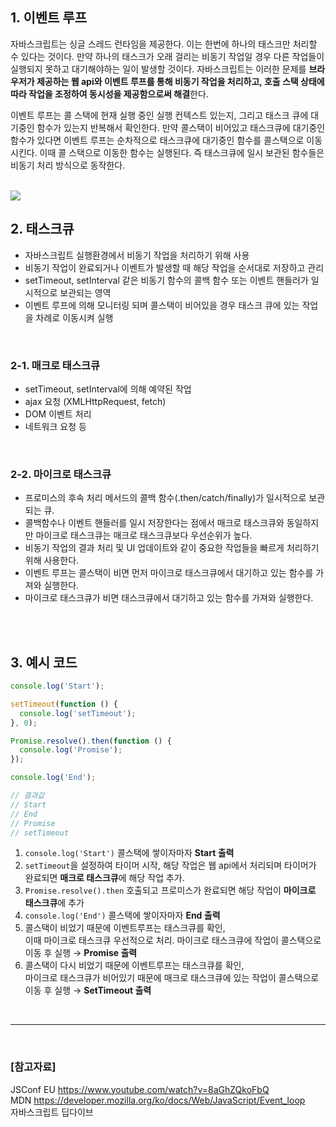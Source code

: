 ## 1. 이벤트 루프
자바스크립트는 싱글 스레드 런타임을 제공한다. 이는 한번에 하나의 태스크만 처리할 수 있다는 것이다. 
만약 하나의 태스크가 오래 걸리는 비동기 작업일 경우 다른 작업들이 실행되지 못하고 대기해야하는 일이 발생할 것이다. 
자바스크립트는 이러한 문제를 **브라우저가 제공하는 웹 api와 이벤트 루프를 통해 비동기 작업을 처리하고, 호출 스택 상태에 따라 작업을 조정하여 동시성을 제공함으로써 해결**한다. <br/>

이벤트 루프는 콜 스택에 현재 실행 중인 실행 컨텍스트 있는지, 그리고 태스크 큐에 대기중인 함수가 있는지 반복해서 확인한다. 
만약 콜스택이 비어있고 태스크큐에 대기중인 함수가 있다면 이벤트 루프는 순차적으로 태스크큐에 대기중인 함수를 콜스택으로 이동시킨다. 
이때 콜 스택으로 이동한 함수는 실행된다. 즉 태스크큐에 일시 보관된 함수들은 비동기 처리 방식으로 동작한다.

<br/>

<image src="https://velog.velcdn.com/images/miniso/post/629ff7c2-33cf-4bb1-a146-f8354230190a/image.gif">

<br/>

## 2. 태스크큐 
- 자바스크립트 실행환경에서 비동기 작업을 처리하기 위해 사용
- 비동기 작업이 완료되거나 이벤트가 발생할 때 해당 작업을 순서대로 저장하고 관리
- setTimeout, setInterval 같은 비동기 함수의 콜백 함수 또는 이벤트 핸들러가 일시적으로 보관되는 영역
- 이벤트 루프에 의해 모니터링 되며 콜스택이 비어있을 경우 태스크 큐에 있는 작업을 차례로 이동시켜 실행

<br/>

### 2-1. 매크로 태스크큐
- setTimeout, setInterval에 의해 예약된 작업
- ajax 요청 (XMLHttpRequest, fetch)
- DOM 이벤트 처리
- 네트워크 요청 등

<br/>

### 2-2. 마이크로 태스크큐
- 프로미스의 후속 처리 메서드의 콜백 함수(.then/catch/finally)가 일시적으로 보관되는 큐.
- 콜백함수나 이벤트 핸들러를 일시 저장한다는 점에서 매크로 태스크큐와 동일하지만 마이크로 태스크큐는 매크로 태스크큐보다 우선순위가 높다.
- 비동기 작업의 결과 처리 및 UI 업데이트와 같이 중요한 작업들을 빠르게 처리하기 위해 사용한다.
- 이벤트 루프는 콜스택이 비면 먼저 마이크로 태스크큐에서 대기하고 있는 함수를 가져와 실행한다. 
- 마이크로 태스크큐가 비면 태스크큐에서 대기하고 있는 함수를 가져와 실행한다. 

<br/>
<br/>

## 3. 예시 코드 
```js
console.log('Start');

setTimeout(function () {
  console.log('setTimeout');
}, 0);

Promise.resolve().then(function () {
  console.log('Promise');
});

console.log('End');

// 결과값
// Start
// End
// Promise
// setTimeout
```
1. `console.log('Start')` 콜스택에 쌓이자마자 **Start 출력**
2. `setTimeout`을 설정하여 타이머 시작, 해당 작업은 웹 api에서 처리되며 타이머가 완료되면 **매크로 태스크큐**에 해당 작업 추가.
3. `Promise.resolve().then` 호출되고 프로미스가 완료되면 해당 작업이 **마이크로 태스크큐**에 추가
4. `console.log('End')` 콜스택에 쌓이자마자 **End 출력**
5. 콜스택이 비었기 때문에 이벤트루프는 태스크큐를 확인,<br/>
이때 마이크로 태스크큐 우선적으로 처리. 마이크로 태스크큐에 작업이 콜스택으로 이동 후 실행 → **Promise 출력**
6. 콜스택이 다시 비었기 때문에 이벤트루프는 태스크큐를 확인, <br/>
마이크로 태스크큐가 비어있기 때문에 매크로 태스크큐에 있는 작업이 콜스택으로 이동 후 실행 → **SetTimeout 출력**

<br/>
<hr/>
<br/>

### [참고자료]
JSConf EU https://www.youtube.com/watch?v=8aGhZQkoFbQ <br/>
MDN https://developer.mozilla.org/ko/docs/Web/JavaScript/Event_loop <br/>
자바스크립트 딥다이브